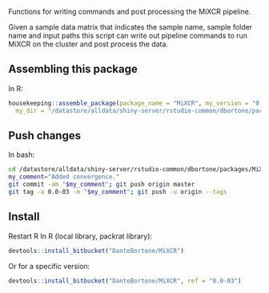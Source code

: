 Functions for writing commands and post processing the MiXCR pipeline.

Given a sample data matrix that indicates the sample name, sample folder name and input paths
this script can write out pipeline commands to run MiXCR on the cluster and post process the
data.


## Assembling this package
In R:
``` r
housekeeping::assemble_package(package_name = "MiXCR", my_version = "0.0-03",
  my_dir = "/datastore/alldata/shiny-server/rstudio-common/dbortone/packages/MiXCR")
```

## Push changes
In bash:
``` bash
cd /datastore/alldata/shiny-server/rstudio-common/dbortone/packages/MiXCR
my_comment="Added convergence."
git commit -am "$my_comment"; git push origin master
git tag -a 0.0-03 -m "$my_comment"; git push -u origin --tags
```

## Install
Restart R
In R (local library, packrat library):
``` r
devtools::install_bitbucket("DanteBortone/MiXCR")
```

Or for a specific version:
``` r
devtools::install_bitbucket("DanteBortone/MiXCR", ref = "0.0-03")
```